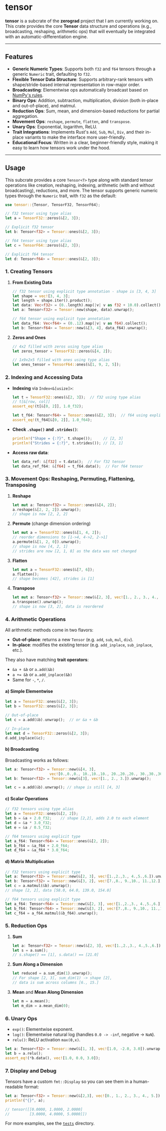 # tensor

**tensor** is a subcrate of the **zerograd** project that I am currently working on. This crate provides the core **Tensor** data structure and operations (e.g., broadcasting, reshaping, arithmetic ops) that will eventually be integrated with an automatic-differentiation engine.

---

## Features

- **Generic Numeric Types**: Supports both `f32` and `f64` tensors through a generic `Numeric` trait, defaulting to `f32`.
- **Flexible Tensor Data Structure**: Supports arbitrary-rank tensors with shape/stride-based internal representation in row-major order.  
- **Broadcasting**: Elementwise ops automatically broadcast based on [NumPy's rules](https://numpy.org/doc/stable/user/basics.broadcasting.html).  
- **Binary Ops**: Addition, subtraction, multiplication, division (both in-place and out-of-place), and matmul.  
- **Reduction Ops**: Sum, mean, and dimension-based reductions for partial aggregation.  
- **Movement Ops**: `reshape`, `permute`, `flatten`, and `transpose`.
- **Unary Ops**: Exponential, logarithm, ReLU.  
- **Trait Integrations**: Implements Rust's `Add`, `Sub`, `Mul`, `Div`, and their in-place variants to make the interface more user-friendly.  
- **Educational Focus**: Written in a clear, beginner-friendly style, making it easy to learn how tensors work under the hood.

---

## Usage

This subcrate provides a core `Tensor<T>` type along with standard tensor operations like creation, reshaping, indexing, arithmetic (with and without broadcasting), reductions, and more. The tensor supports generic numeric types through the `Numeric` trait, with `f32` as the default:

```rust
use tensor::{Tensor, TensorF32, TensorF64};

// f32 tensor using type alias
let a = TensorF32::zeros(&[2, 3]);

// Explicit f32 tensor  
let b: Tensor<f32> = Tensor::ones(&[2, 3]);

// f64 tensor using type alias
let c = TensorF64::zeros(&[2, 3]);

// Explicit f64 tensor
let d: Tensor<f64> = Tensor::ones(&[2, 3]);
```

### 1. Creating Tensors

1. **From Existing Data**  
   ```rust
   // f32 tensor using explicit type annotation - shape is [3, 4, 3]
   let shape = vec![3, 4, 3];
   let length = shape.iter().product();
   let data: Vec<f32> = (0..length).map(|v| v as f32 + 10.0).collect();
   let a: Tensor<f32> = Tensor::new(shape, data).unwrap();

   // f64 tensor using explicit type annotation
   let data_f64: Vec<f64> = (0..12).map(|v| v as f64).collect();
   let b: Tensor<f64> = Tensor::new(&[3, 4], data_f64).unwrap();
   ```
2. **Zeros and Ones**  
   ```rust
   // 4x2 filled with zeros using type alias
   let zeros_tensor = TensorF32::zeros(&[4, 2]);

   // 1x9x2x5 filled with ones using type alias
   let ones_tensor = TensorF64::ones(&[1, 9, 2, 5]);
   ```

### 2. Indexing and Accessing Data

- **Indexing** via `Index<&[usize]>`:  
  ```rust
  let t = TensorF32::ones(&[2, 3]);  // f32 using type alias
  // t[&[row, col]]
  assert_eq!(t[&[0, 2]], 1.0_f32);

  let t_f64: Tensor<f64> = Tensor::ones(&[2, 3]);  // f64 using explicit type
  assert_eq!(t_f64[&[0, 2]], 1.0_f64);
  ```
- **Check `.shape()` and `.strides()`**:  
  ```rust
  println!("Shape = {:?}", t.shape());     // [2, 3]
  println!("Strides = {:?}", t.strides()); // [3, 1]
  ```
- **Access raw data**:
  ```rust
  let data_ref: &[f32] = t.data();  // For f32 tensor
  let data_ref_f64: &[f64] = t_f64.data();  // For f64 tensor
  ```

### 3. Movement Ops: Reshaping, Permuting, Flattening, Transposing

1. **Reshape**  
   ```rust
   let mut a: Tensor<f32> = Tensor::ones(&[4, 2]);
   a.reshape(&[2, 2, 2]).unwrap(); 
   // shape is now [2, 2, 2]
   ```
2. **Permute** (change dimension ordering)  
   ```rust
   let mut a = TensorF32::ones(&[1, 4, 2]);
   // reorder dimensions to [1->4, 4->2, 2->1]
   a.permute(&[1, 2, 0]).unwrap();  
   // shape is now [4, 2, 1]
   // strides are now [2, 1, 8] as the data was not changed
   ```
3. **Flatten**  
   ```rust
   let mut a = TensorF32::ones(&[7, 6]);
   a.flatten();
   // shape becomes [42], strides is [1]
   ```
4. **Transpose**  
   ```rust
   let mut a: Tensor<f32> = Tensor::new(&[2, 3], vec![1., 2., 3., 4., 5., 6.]).unwrap();
   a.transpose().unwrap();
   // shape is now [3, 2], data is reordered
   ```

### 4. Arithmetic Operations

All arithmetic methods come in two flavors:

- **Out-of-place**: returns a new `Tensor` (e.g. `add`, `sub`, `mul`, `div`).  
- **In-place**: modifies the existing tensor (e.g. `add_inplace`, `sub_inplace`, etc.).

They also have matching **trait operators**:

- `&a + &b` or `a.add(&b)`
- `a += &b` or `a.add_inplace(&b)`
- Same for `-`, `*`, `/`.

#### a) Simple Elementwise

```rust
let a = TensorF32::ones(&[2, 3]);
let b = TensorF32::ones(&[2, 3]);

// Out-of-place
let c = a.add(&b).unwrap();  // or &a + &b

// In-place
let mut d = TensorF32::zeros(&[2, 3]);
d.add_inplace(&c);
```

#### b) Broadcasting

Broadcasting works as follows:

```rust
let a: Tensor<f32> = Tensor::new(&[4, 3], 
                    vec![0.,0.,0., 10.,10.,10., 20.,20.,20., 30.,30.,30.]).unwrap();
let b: Tensor<f32> = Tensor::new(&[3], vec![1., 2., 3.]).unwrap();

let c = a.add(&b).unwrap(); // shape is still [4, 3]
```

#### c) Scalar Operations

```rust
// f32 tensors using type alias
let a = TensorF32::ones(&[2, 2]);
let b = &a + 2.0_f32;    // shape [2,2], adds 2.0 to each element
let d = &a * 3.0_f32;
let e = &a / 0.5_f32;

// f64 tensors using explicit type
let a_f64: Tensor<f64> = Tensor::ones(&[2, 2]);
let b_f64 = &a_f64 + 2.0_f64;
let d_f64 = &a_f64 * 3.0_f64;
```

#### d) Matrix Multiplication

```rust
// f32 tensors using explicit type
let a: Tensor<f32> = Tensor::new(&[2, 3], vec![1.,2.,3., 4.,5.,6.]).unwrap();
let b: Tensor<f32> = Tensor::new(&[3, 2], vec![7.,8., 9.,10., 11.,12.]).unwrap();
let c = a.matmul(&b).unwrap();
// shape [2, 2], data [58.0, 64.0, 139.0, 154.0]

// f64 tensors using explicit type
let a_f64: Tensor<f64> = Tensor::new(&[2, 3], vec![1.,2.,3., 4.,5.,6.]).unwrap();
let b_f64: Tensor<f64> = Tensor::new(&[3, 2], vec![7.,8., 9.,10., 11.,12.]).unwrap();
let c_f64 = a_f64.matmul(&b_f64).unwrap();
```

### 5. Reduction Ops

1. **Sum**  
   ```rust
   let a: Tensor<f32> = Tensor::new(&[2, 3], vec![1.,2.,3., 4.,5.,6.]).unwrap();
   let s = a.sum();
   // s.shape() == [1], s.data() == [21.0]
   ```
2. **Sum Along a Dimension**  
   ```rust
   let reduced = a.sum_dim(1).unwrap();
   // For shape [2, 3], sum_dim(1) -> shape [2],
   // data is sum across columns [6., 15.]
   ```
3. **Mean** and **Mean Along Dimension**  
   ```rust
   let m = a.mean();          
   let m_dim = a.mean_dim(0);
   ```

### 6. Unary Ops

- `exp()`: Elementwise exponent.  
- `log()`: Elementwise natural log (handles `0.0 -> -inf`, negative -> `NaN`).  
- `relu()`: ReLU activation `max(0,x)`.

```rust
let a: Tensor<f32> = Tensor::new(&[1, 3], vec![1.0, -2.0, 3.0]).unwrap();
let b = a.relu();
assert_eq!(*b.data(), vec![1.0, 0.0, 3.0]);
```

### 7. Display and Debug

Tensors have a custom `fmt::Display` so you can see them in a human-readable format:

```rust
let a: Tensor<f32> = Tensor::new(&[2,3], vec![0., 1., 2., 3., 4., 5.]).unwrap();
println!("{}", a);

// tensor([[0.0000, 1.0000, 2.0000]
//         [3.0000, 4.0000, 5.0000]])
```
For more examples, see the [`tests`](tests) directory.
